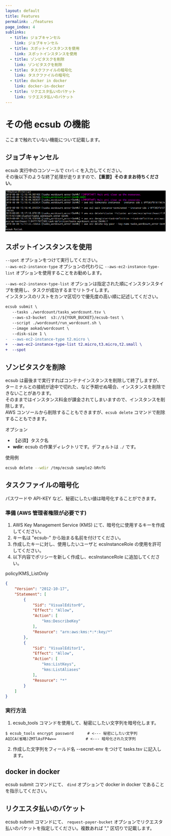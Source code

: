 ```yaml
---
layout: default
title: Features
permalink: ./features
page_index: 4
sublinks:
  - title: ジョブキャンセル
    link: ジョブキャンセル
  - title: スポットインスタンスを使用
    link: スポットインスタンスを使用
  - title: ゾンビタスクを削除
    link: ゾンビタスクを削除
  - title: タスクファイルの暗号化
    link: タスクファイルの暗号化
  - title: docker in docker
    link: docker-in-docker
  - title: リクエスタ払いのバケット
    link: リクエスタ払いのバケット
---
```


# その他 ecsub の機能

ここまで触れていない機能について記載します。

## ジョブキャンセル

ecsub 実行中のコンソールで `Ctrl-C` を入力してください。  
その後以下のような終了処理が走りますので、**【重要】そのままお待ちください**。

[![](./assets/images/ctrl-c.PNG)](./assets/images/ctrl-c.PNG)

## スポットインスタンスを使用

`--spot` オプションをつけて実行してください。  
`--aws-ec2-instance-type` オプションの代わりに `--aws-ec2-instance-type-list`  オプションを使用することをお勧めします。  

`--aws-ec2-instance-type-list` オプションは指定された順にインスタンスタイプを使用し、タスクが成功するまでリトライします。  
インスタンスのリストをカンマ区切りで優先度の高い順に記述してください。  

```diff
ecsub submit \
   --tasks ./wordcount/tasks_wordcount.tsv \
   --aws-s3-bucket  s3://${YOUR_BUCKET}/ecsub-test \
   --script ./wordcount/run_wordcount.sh \
   --image aokad/wordcount \
   --disk-size 1 \
-  --aws-ec2-instance-type t2.micro \
+  --aws-ec2-instance-type-list t2.micro,t3.micro,t2.small \
+  --spot
```

## ゾンビタスクを削除

ecsub は最後まで実行すればコンテナインスタンスを削除して終了しますが、ターミナルとの接続が途中で切れた、など予期せぬ場合、インスタンスを削除できないことがあります。  
そのままではインスタンス料金が課金されてしまいますので、インスタンスを削除します。  
AWS コンソールから削除することもできますが、`ecsub delete` コマンドで削除することもできます。

オプション

 - 【必須】タスク名
 - **wdir**: ecsub の作業ディレクトリです。デフォルトは `./` です。

使用例

```Bash
ecsub delete --wdir /tmp/ecsub sample2-bRnfG
```

## タスクファイルの暗号化

パスワードや API-KEY など、秘密にしたい値は暗号化することができます。

### 準備 (AWS 管理者権限が必要です)

 1. AWS Key Management Service (KMS) にて、暗号化に使用するキーを作成してください。  
 1. キー名は "ecsub-" から始まる名前を付けてください。  
 1. 作成したキーに対し、使用したいユーザと ecsInstanceRole の使用を許可してください。
 1. 以下内容でポリシーを新しく作成し、ecsInstanceRole に追加してください。

policy/KMS_ListOnly

```json
{
    "Version": "2012-10-17",
    "Statement": [
        {
            "Sid": "VisualEditor0",
            "Effect": "Allow",
            "Action": [
                "kms:DescribeKey"
            ],
            "Resource": "arn:aws:kms:*:*:key/*"
        },
        {
            "Sid": "VisualEditor1",
            "Effect": "Allow",
            "Action": [
                "kms:ListKeys",
                "kms:ListAliases"
            ],
            "Resource": "*"
        }
    ]
}
```

### 実行方法

1) ecsub_tools コマンドを使用して、秘密にしたい文字列を暗号化します。

```
$ ecsub_tools encrypt password      # <--- 秘密にしたい文字列
AQICA(省略)ZMTlAsFP4w==             # <--- 暗号化された文字列
```

2) 作成した文字列をフィールド名 --secret-env をつけて tasks.tsv に記入します。

## docker in docker

ecsub submit コマンドにて、 `dind` オプションで docker in docker であることを指示してください。

## リクエスタ払いのバケット

ecsub submit コマンドにて、 `request-payer-bucket` オプションでリクエスタ払いのバケットを指定してください。複数あれば "," 区切りで記載します。

